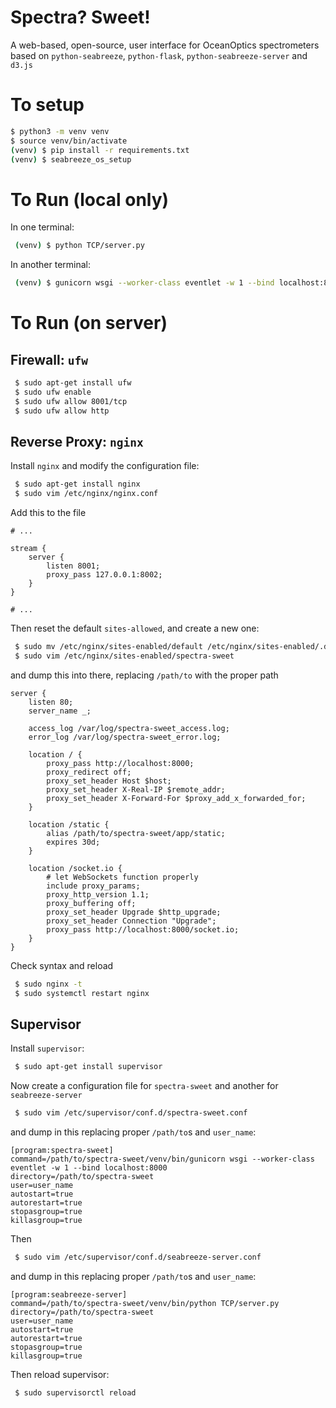 # Spectra? Sweet!
A web-based, open-source, user interface for OceanOptics spectrometers based on `python-seabreeze`, `python-flask`, `python-seabreeze-server` and `d3.js` 

# To setup
```bash
$ python3 -m venv venv
$ source venv/bin/activate
(venv) $ pip install -r requirements.txt
(venv) $ seabreeze_os_setup
```

# To Run (local only)
In one terminal:
```bash
 (venv) $ python TCP/server.py

```
In another terminal:
```bash
 (venv) $ gunicorn wsgi --worker-class eventlet -w 1 --bind localhost:8000
```

# To Run (on server)
## Firewall: `ufw`
```bash
 $ sudo apt-get install ufw
 $ sudo ufw enable
 $ sudo ufw allow 8001/tcp
 $ sudo ufw allow http
```
## Reverse Proxy: `nginx`
Install `nginx` and modify the configuration file:
```bash
 $ sudo apt-get install nginx
 $ sudo vim /etc/nginx/nginx.conf
```
Add this to the file
```
# ...

stream {
    server {
        listen 8001;
        proxy_pass 127.0.0.1:8002;
    }
}

# ...
```
Then reset the default `sites-allowed`, and create a new one:
```bash
 $ sudo mv /etc/nginx/sites-enabled/default /etc/nginx/sites-enabled/.default
 $ sudo vim /etc/nginx/sites-enabled/spectra-sweet
```
and dump this into there, replacing `/path/to` with the proper path
```
server {
	listen 80;
	server_name _;
	
	access_log /var/log/spectra-sweet_access.log;
	error_log /var/log/spectra-sweet_error.log;

	location / {
		proxy_pass http://localhost:8000;
		proxy_redirect off;
		proxy_set_header Host $host;
		proxy_set_header X-Real-IP $remote_addr;
		proxy_set_header X-Forward-For $proxy_add_x_forwarded_for;
	}

	location /static {
		alias /path/to/spectra-sweet/app/static;
		expires 30d;
	}

	location /socket.io {
		# let WebSockets function properly
		include proxy_params;
		proxy_http_version 1.1;
		proxy_buffering off;
		proxy_set_header Upgrade $http_upgrade;
		proxy_set_header Connection "Upgrade";
		proxy_pass http://localhost:8000/socket.io;
	}
}

```
Check syntax and reload
```bash
 $ sudo nginx -t
 $ sudo systemctl restart nginx
```
## Supervisor
Install `supervisor`:
```bash
 $ sudo apt-get install supervisor
```
Now create a configuration file for `spectra-sweet` and another for `seabreeze-server`
```bash
 $ sudo vim /etc/supervisor/conf.d/spectra-sweet.conf
```
and dump in this replacing proper `/path/to`s and `user_name`:
```
[program:spectra-sweet]
command=/path/to/spectra-sweet/venv/bin/gunicorn wsgi --worker-class eventlet -w 1 --bind localhost:8000
directory=/path/to/spectra-sweet
user=user_name
autostart=true
autorestart=true
stopasgroup=true
killasgroup=true
```
Then
```bash
 $ sudo vim /etc/supervisor/conf.d/seabreeze-server.conf
```
and dump in this replacing proper `/path/to`s and `user_name`:
```
[program:seabreeze-server]
command=/path/to/spectra-sweet/venv/bin/python TCP/server.py
directory=/path/to/spectra-sweet
user=user_name
autostart=true
autorestart=true
stopasgroup=true
killasgroup=true
```
Then reload supervisor:
```bash
 $ sudo supervisorctl reload
```
